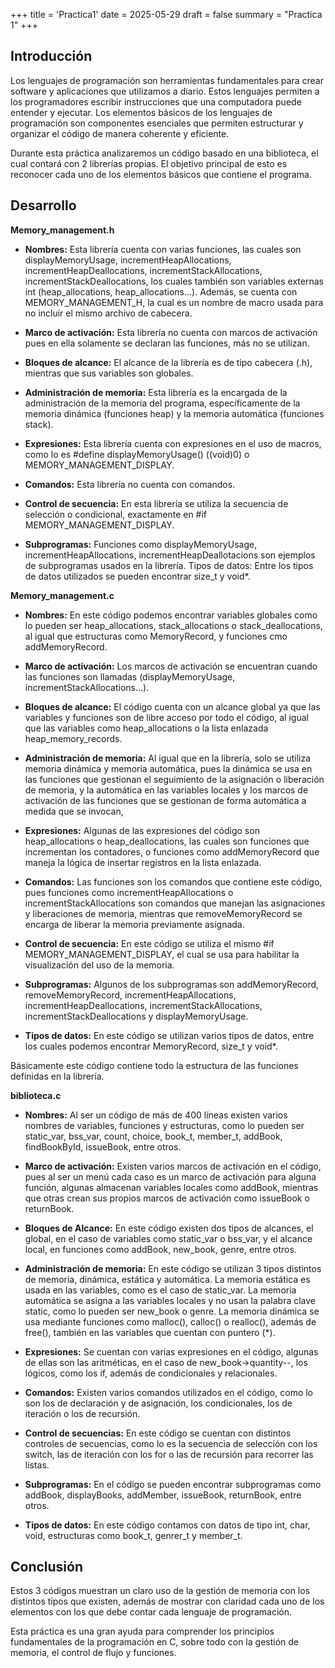 +++
title = 'Practica1'
date = 2025-05-29
draft = false
summary = "Practica 1"
+++

## **Introducción**

Los lenguajes de programación son herramientas fundamentales para crear software y aplicaciones que utilizamos a diario. Estos lenguajes permiten a los programadores escribir instrucciones que una computadora puede entender y ejecutar. Los elementos básicos de los lenguajes de programación son componentes esenciales que permiten estructurar y organizar el código de manera coherente y eficiente.

Durante esta práctica analizaremos un código basado en una biblioteca, el cual contará con 2 librerías propias. El objetivo principal de esto es reconocer cada uno de los elementos básicos que contiene el programa.

## **Desarrollo**

**Memory_management.h**

* **Nombres:** Esta librería cuenta con varias funciones, las cuales son displayMemoryUsage, incrementHeapAllocations, incrementHeapDeallocations, incrementStackAllocations, incrementStackDeallocations, los cuales también son variables externas int (heap_allocations, heap_allocations…). Además, se cuenta con MEMORY_MANAGEMENT_H, la cual es un nombre de macro usada para no incluir el mismo archivo de cabecera.

* **Marco de activación:** Esta librería no cuenta con marcos de activación pues en ella solamente se declaran las funciones, más no se utilizan.

* **Bloques de alcance:** El alcance de la librería es de tipo cabecera (.h), mientras que sus variables son globales.

* **Administración de memoria:** Esta librería es la encargada de la administración de la memoria del programa, específicamente de la memoria dinámica (funciones heap) y la memoria automática (funciones stack).

* **Expresiones:** Esta librería cuenta con expresiones en el uso de macros, como lo es #define displayMemoryUsage() ((void)0) o MEMORY_MANAGEMENT_DISPLAY.

* **Comandos:** Esta librería no cuenta con comandos.

* **Control de secuencia:** En esta librería se utiliza la secuencia de selección o condicional, exactamente en #if MEMORY_MANAGEMENT_DISPLAY.

* **Subprogramas:** Funciones como displayMemoryUsage, incrementHeapAllocations, incrementHeapDeallotacions son ejemplos de subprogramas usados en la librería.
Tipos de datos: Entre los tipos de datos utilizados se pueden encontrar size_t y void*.


**Memory_management.c**

* **Nombres:** En este código podemos encontrar variables globales como lo pueden ser heap_allocations, stack_allocations o stack_deallocations, al igual que estructuras como MemoryRecord, y funciones cmo addMemoryRecord.

* **Marco de activación:** Los marcos de activación se encuentran cuando las funciones son llamadas (displayMemoryUsage, incrementStackAllocations…).

* **Bloques de alcance:** El código cuenta con un alcance global ya que las variables y funciones son de libre acceso por todo el código, al igual que las variables como heap_allocations o la lista enlazada heap_memory_records.

* **Administración de memoria:** Al igual que en la librería, solo se utiliza memoria dinámica y memoria automática, pues la dinámica se usa en las funciones que gestionan el seguimiento de la asignación o liberación de memoria, y la automática en las variables locales y los marcos de activación de las funciones que se gestionan de forma automática a medida que se invocan, 

* **Expresiones:** Algunas de las expresiones del código son heap_allocations o heap_deallocations, las cuales son funciones que incrementan los contadores, o funciones como addMemoryRecord que maneja la lógica de insertar registros en la lista enlazada.

* **Comandos:** Las funciones son los comandos que contiene este código, pues funciones como incrementHeapAllocations o incrementStackAllocations son comandos que manejan las asignaciones y liberaciones de memoria, mientras que removeMemoryRecord se encarga de liberar la memoria previamente asignada.

* **Control de secuencia:** En este código se utiliza el mismo #if MEMORY_MANAGEMENT_DISPLAY, el cual se usa para habilitar la visualización del uso de la memoria.

* **Subprogramas:** Algunos de los subprogramas son addMemoryRecord, removeMemoryRecord, incrementHeapAllocations, incrementHeapDeallocations, incrementStackAllocations, incrementStackDeallocations y displayMemoryUsage.

* **Tipos de datos:** En este código se utilizan varios tipos de datos, entre los cuales podemos encontrar MemoryRecord, size_t y void*.

Básicamente este código contiene todo la estructura de las funciones definidas en la librería.


**biblioteca.c**

* **Nombres:** Al ser un código de más de 400 líneas existen varios nombres de variables, funciones y estructuras, como lo pueden ser static_var, bss_var, count, choice, book_t, member_t, addBook, findBookById, issueBook, entre otros.

* **Marco de activación:** Existen varios marcos de activación en el código, pues al ser un menú cada caso es un marco de activación para alguna función, algunas almacenan variables locales como addBook, mientras que otras crean sus propios marcos de activación como issueBook o returnBook.

* **Bloques de Alcance:** En este código existen dos tipos de alcances, el global, en el caso de variables como static_var o bss_var, y el alcance local, en funciones como addBook, new_book, genre, entre otros.

* **Administración de memoria:** En este código se utilizan 3 tipos distintos de memoria, dinámica, estática y automática.  La memoria estática es usada en las variables, como es el caso de static_var. La memoria automática se asigna a las variables locales y no usan la palabra clave static, como lo pueden ser new_book o genre. La memoria dinámica se usa mediante funciones como malloc(), calloc() o realloc(), además de free(), también en las variables que cuentan con puntero (*).

* **Expresiones:** Se cuentan con varias expresiones en el código, algunas de ellas son las aritméticas, en el caso de new_book->quantity--, los lógicos, como los if, además de condicionales y relacionales.

* **Comandos:** Existen varios comandos utilizados en el código, como lo son los de declaración y de asignación, los condicionales, los de iteración o los de recursión.

* **Control de secuencias:** En este código se cuentan con distintos controles de secuencias, como lo es la secuencia de selección con los switch, las de iteración con los for o las de recursión para recorrer las listas.

* **Subprogramas:** En el código se pueden encontrar subprogramas como addBook, displayBooks, addMember, issueBook, returnBook, entre otros.

* **Tipos de datos:** En este código contamos con datos de tipo int, char, void, estructuras como book_t, genrer_t y member_t.

## **Conclusión**

Estos 3 códigos muestran un claro uso de la gestión de memoria con los distintos tipos que existen, además de mostrar con claridad cada uno de los elementos con los que debe contar cada lenguaje de programación. 

Esta práctica es una gran ayuda para comprender los principios fundamentales de la programación en C, sobre todo con la gestión de memoria, el control de flujo y funciones.
